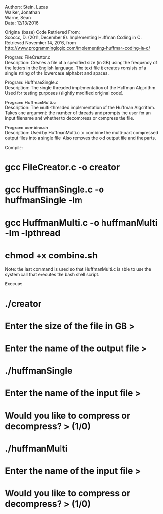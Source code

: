 Authors: Stein, Lucas  
	 Walker, Jonathan  
	 Warne, Sean  
Data: 12/13/2016  

Original (base) Code Retrieved From:  
Scocco, D. (2011, December 8). Implementing Huffman Coding in C. Retrieved November 14, 2016, from http://www.programminglogic.com/implementing-huffman-coding-in-c/

Program: FileCreator.c  
Description: Creates a file of a specified size (in GB) using the frequency of 
	     the letters in the English language. The text file it creates 
	     consists of a single string of the lowercase alphabet and spaces.

Program: HuffmanSingle.c  
Description: The single threaded implementation of the Huffman Algorithm. Used
	     for testing purposes (slightly modified original code). 

Program: HuffmanMulti.c  
Description: The multi-threaded implementation of the Huffman Algorithm. Takes
	     one argument: the number of threads and prompts the user for an
	     input filename and whether to decompress or compress the file.

Program: combine.sh  
Description: Used by HuffmanMulti.c to combine the multi-part compressed output
	     files into a single file. Also removes the old output file and the
	     parts.


Compile:
# gcc FileCreator.c -o creator
# gcc HuffmanSingle.c -o huffmanSingle -lm
# gcc HuffmanMulti.c -o huffmanMulti -lm -lpthread
# chmod +x combine.sh

Note: the last command is used so that HuffmanMulti.c is able to use the system
      call that executes the bash shell script.


Execute:
# ./creator
# Enter the size of the file in GB >
# Enter the name of the output file >

# ./huffmanSingle
# Enter the name of the input file >
# Would you like to compress or decompress? > (1/0)

# ./huffmanMulti <number of threads>
# Enter the name of the input file >
# Would you like to compress or decompress? > (1/0)
